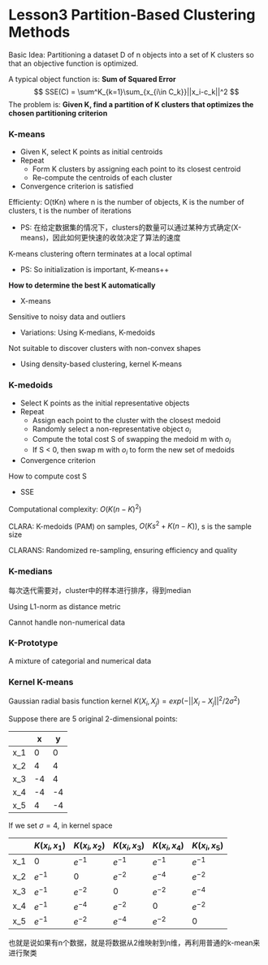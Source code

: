# Lesson3 Partition-Based Clustering Methods

Basic Idea: Partitioning a dataset D of n objects into a set of K clusters so that an objective function is optimized.

A typical object function is: **Sum of Squared Error**
$$
SSE(C) = \sum^K_{k=1}\sum_{x_{i\in C_k}}||x_i-c_k||^2
$$
The problem is: **Given K, find a partition of K clusters that optimizes the chosen partitioning criterion**

### K-means

* Given K, select K points as initial centroids
* Repeat
  * Form K clusters by assigning each point to its closest centroid
  * Re-compute the centroids of each cluster
* Convergence criterion is satisfied

Efficienty: O(tKn) where n is the number of objects, K is the number of clusters, t is the number of iterations

* PS: 在给定数据集的情况下，clusters的数量可以通过某种方式确定(X-means)，因此如何更快速的收敛决定了算法的速度

K-means clustering oftern terminates at a local optimal

* PS: So initialization is important, K-means++

**How to determine the best K automatically**

* X-means

Sensitive to noisy data and outliers

* Variations: Using K-medians, K-medoids

Not suitable to discover clusters with non-convex shapes

* Using density-based clustering, kernel K-means

### K-medoids

* Select K points as the initial representative objects
* Repeat
  * Assign each point to the cluster with the closest medoid
  * Randomly select a non-representative object $o_i$
  * Compute the total cost S of swapping the medoid m with $o_i$
  * If S < 0, then swap m with $o_i$ to form the new set of medoids
* Convergence criterion

How to compute cost S

* SSE

Computational complexity: $O(K(n-K)^2)$

CLARA: K-medoids (PAM) on samples, $O(Ks^2 + K(n - K))$, s is the sample size

CLARANS: Randomized re-sampling, ensuring efficiency and quality

### K-medians

每次迭代需要对，cluster中的样本进行排序，得到median

Using L1-norm as distance metric

Cannot handle non-numerical data

### K-Prototype

A mixture of categorial and numerical data

### Kernel K-means

Gaussian radial basis function kernel $K(X_i, X_j) = exp(-||X_i-X_j||^2/2\sigma^2)$

Suppose there are 5 original 2-dimensional points:

|      | x    | y    |
| ---- | ---- | ---- |
| x_1  | 0    | 0    |
| x_2  | 4    | 4    |
| x_3  | -4   | 4    |
| x_4  | -4   | -4   |
| x_5  | 4    | -4   |

If we set $\sigma=4$, in kernel space

|      | $K(x_i, x_1)$ | $K(x_i, x_2)$ | $K(x_i, x_3)$ | $K(x_i, x_4)$ | $K(x_i, x_5)$ |
| ---- | ------------- | ------------- | ------------- | ------------- | ------------- |
| x_1  | 0             | $e^{-1}$      | $e^{-1}$      | $e^{-1}$      | $e^{-1}$      |
| x_2  | $e^{-1}$      | 0             | $e^{-2}$      | $e^{-4}$      | $e^{-2}$      |
| x_3  | $e^{-1}$      | $e^{-2}$      | 0             | $e^{-2}$      | $e^{-4}$      |
| x_4  | $e^{-1}$      | $e^{-4}$      | $e^{-2}$      | 0             | $e^{-2}$      |
| x_5  | $e^{-1}$      | $e^{-2}$      | $e^{-4}$      | $e^{-2}$      | 0             |

也就是说如果有n个数据，就是将数据从2维映射到n维，再利用普通的k-mean来进行聚类
